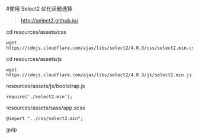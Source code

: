 #使用 Select2 优化话题选择

>http://select2.github.io/

cd resources/assets/css
```
wget https://cdnjs.cloudflare.com/ajax/libs/select2/4.0.3/css/select2.min.css
```

cd resources/assets/js
```
wget https://cdnjs.cloudflare.com/ajax/libs/select2/4.0.3/js/select2.min.js
```

resources/assets/js/bootstrap.js
```
require('./select2.min');
```

resources/assets/sass/app.scss
```
@import "../css/select2.min";
```

gulp





